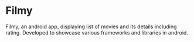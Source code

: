 # Filmy
Filmy, an android app, displaying list of movies and its details including rating. Developed to showcase various frameworks and libraries in android.
